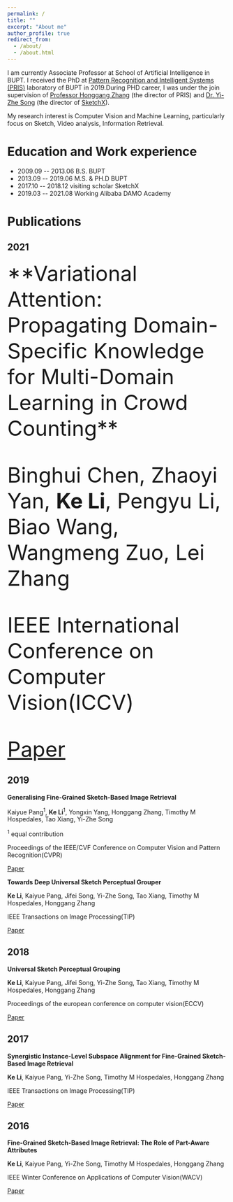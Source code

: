 ```yaml
---
permalink: /
title: ""
excerpt: "About me"
author_profile: true
redirect_from: 
  - /about/
  - /about.html
---
```


I am currently Associate Professor at School of Artificial Intelligence in BUPT. I received the PhD at [Pattern Recognition and Intelligent Systems (PRIS)](http://www.pris.net.cn/) laboratory of BUPT in 2019.During PHD career, I was under the join supervision of [Professor Honggang Zhang](https://teacher.bupt.edu.cn/zhanghonggang/zh_CN/index.htm) (the director of PRIS) and [Dr. Yi-Zhe Song](https://scholar.google.co.uk/citations?user=irZFP_AAAAAJ&hl=en) (the director of [SketchX](http://sketchx.eecs.qmul.ac.uk/)).

My research interest is Computer Vision and Machine Learning, particularly focus on Sketch, Video analysis, Information Retrieval.

# Education and Work experience

* 2009.09 -- 2013.06   B.S.              BUPT
* 2013.09 -- 2019.06   M.S. & PH.D       BUPT
* 2017.10 -- 2018.12   visiting scholar  SketchX
* 2019.03 -- 2021.08   Working           Alibaba DAMO Academy

# Publications

## 2021
<font size=15>
**Variational Attention: Propagating Domain-Specific Knowledge for Multi-Domain Learning in Crowd Counting**

Binghui Chen, Zhaoyi Yan, **Ke Li**, Pengyu Li, Biao Wang, Wangmeng Zuo, Lei Zhang

IEEE International Conference on Computer Vision(ICCV)

[Paper](https://arxiv.org/abs/2108.08023)
</font>
## 2019

**Generalising Fine-Grained Sketch-Based Image Retrieval**

Kaiyue Pang<sup>1</sup>, **Ke Li**<sup>1</sup>, Yongxin Yang, Honggang Zhang, Timothy M Hospedales, Tao Xiang, Yi-Zhe Song

<sup>1</sup> equal contribution

Proceedings of the IEEE/CVF Conference on Computer Vision and Pattern Recognition(CVPR)

[Paper](http://keli-sketchx.github.io/files/CVPR2019.pdf)


**Towards Deep Universal Sketch Perceptual Grouper**

**Ke Li**, Kaiyue Pang, Jifei Song, Yi-Zhe Song, Tao Xiang, Timothy M Hospedales, Honggang Zhang

IEEE Transactions on Image Processing(TIP)

[Paper](http://keli-sketchx.github.io/files/TIP2019.pdf)

## 2018


**Universal Sketch Perceptual Grouping**

**Ke Li**, Kaiyue Pang, Jifei Song, Yi-Zhe Song, Tao Xiang, Timothy M Hospedales, Honggang Zhang

Proceedings of the european conference on computer vision(ECCV)

[Paper](http://keli-sketchx.github.io/files/ECCV2018.pdf)

## 2017


**Synergistic Instance-Level Subspace Alignment for Fine-Grained Sketch-Based Image Retrieval**

**Ke Li**, Kaiyue Pang, Yi-Zhe Song, Timothy M Hospedales, Honggang Zhang

IEEE Transactions on Image Processing(TIP)

[Paper](http://keli-sketchx.github.io/files/TIP2017.pdf)


## 2016


**Fine-Grained Sketch-Based Image Retrieval: The Role of Part-Aware Attributes**

**Ke Li**, Kaiyue Pang, Yi-Zhe Song, Timothy M Hospedales, Honggang Zhang

IEEE Winter Conference on Applications of Computer Vision(WACV)

[Paper](http://keli-sketchx.github.io/files/WACV2016.pdf)





